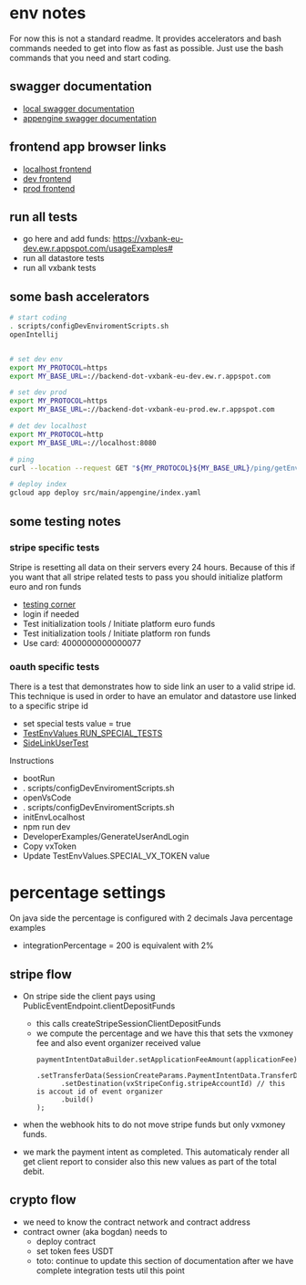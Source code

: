 # env notes

For now this is not a standard readme. It provides accelerators and bash commands needed to get into flow
as fast as possible. Just use the bash commands that you need and start coding.

## swagger documentation

- [local swagger documentation](http://localhost:8080/swagger-ui/index.html)
- [appengine swagger documentation](https://backend-dot-vxbank-eu-dev.ew.r.appspot.com/swagger-ui/index.html)

## frontend app browser links

- [localhost frontend](http://localhost:3000/)
- [dev frontend](https://vxbank-eu-dev.ew.r.appspot.com/)
- [prod frontend](https://vxbank-eu-prod.ew.r.appspot.com)

## run all tests

- go here and add funds: https://vxbank-eu-dev.ew.r.appspot.com/usageExamples#
- run all datastore tests
- run all vxbank tests

## some bash accelerators

```bash
# start coding
. scripts/configDevEnviromentScripts.sh
openIntellij


# set dev env
export MY_PROTOCOL=https
export MY_BASE_URL=://backend-dot-vxbank-eu-dev.ew.r.appspot.com

# set dev prod
export MY_PROTOCOL=https
export MY_BASE_URL=://backend-dot-vxbank-eu-prod.ew.r.appspot.com

# det dev localhost
export MY_PROTOCOL=http
export MY_BASE_URL=://localhost:8080

# ping
curl --location --request GET "${MY_PROTOCOL}${MY_BASE_URL}/ping/getEnvironment"

# deploy index
gcloud app deploy src/main/appengine/index.yaml
```

## some testing notes

### stripe specific tests

Stripe is resetting all data on their servers every 24 hours. Because of this if you want that all stripe related
tests to pass you should initialize platform euro and ron funds

- [testing corner](https://vxbank-eu-dev.ew.r.appspot.com/usageExamples#)
- login if needed
- Test initialization tools / Initiate platform euro funds
- Test initialization tools / Initiate platform ron funds
- Use card: 4000000000000077

### oauth specific tests

There is a test that demonstrates how to side link an user to a valid stripe id.
This technique is used in order to have an emulator and datastore use linked to a specific stripe id

- set special tests value = true
- [TestEnvValues RUN_SPECIAL_TESTS](./src/test/java/eu/vxbank/api/testutils/TestEnvValues.java)
- [SideLinkUserTest](./src/test/java/eu/vxbank/api/stripe/SideLinkUserTest.java)

Instructions

- bootRun
- . scripts/configDevEnviromentScripts.sh
- openVsCode
- . scripts/configDevEnviromentScripts.sh
- initEnvLocalhost
- npm run dev
- DeveloperExamples/GenerateUserAndLogin
- Copy vxToken
- Update TestEnvValues.SPECIAL_VX_TOKEN value

# percentage settings

On java side the percentage is configured with 2 decimals
Java percentage examples

- integrationPercentage = 200 is equivalent with 2%

## stripe flow

- On stripe side the client pays using PublicEventEndpoint.clientDepositFunds
    - this calls createStripeSessionClientDepositFunds
    - we compute the percentage and we have this that sets the vxmoney fee and also event organizer received value
        ```
        paymentIntentDataBuilder.setApplicationFeeAmount(applicationFee)
          .setTransferData(SessionCreateParams.PaymentIntentData.TransferData.builder()
              .setDestination(vxStripeConfig.stripeAccountId) // this is accout id of event organizer
              .build()
        );
        ```

- when the webhook hits to do not move stripe funds but only vxmoney funds.
- we mark the payment intent as completed. This automaticaly render all get client report to consider also this new
  values as part of the total debit. 
 
## crypto flow
- we need to know the contract network and contract address
- contract owner (aka bogdan) needs to 
  - deploy contract
  - set token fees USDT
  - toto: continue to update this section of documentation after we have complete integration tests util this point

